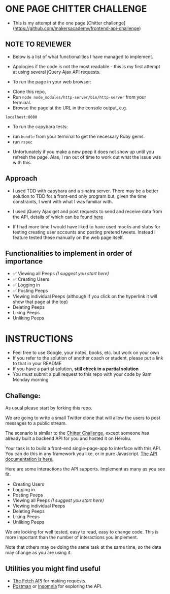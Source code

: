 # ONE PAGE CHITTER CHALLENGE
* This is my attempt at the one page [Chitter challenge] (https://github.com/makersacademy/frontend-api-challenge)


## NOTE TO REVIEWER
* Below is a list of what functionalities I have managed to implement.

* Apologies if the code is not the most readable - this is my first attempt at using several jQuery Ajax API requests.

* To run the page in your web browser:
- Clone this repo,
- Run ```node node_modules/http-server/bin/http-server``` from your terminal.
- Browse the page at the URL in the console output, e.g.
```
localhost:8080
```

* To run the capybara tests:
- run ```bundle``` from your terminal to get the necessary Ruby gems
- run ```rspec```

* Unfortunately if you make a new peep it does not show up until you refresh the page. Alas, I ran out of time to work out what the issue was with this.

## Approach
* I used TDD with capybara and a sinatra server. There may be a better solution to TDD for a front-end only program but, given the time constraints, I went with what I was familiar with.

* I used jQuery Ajax get and post requests to send and receive data from the API, details of which can be found [here](https://github.com/makersacademy/chitter_api_backend)

* If I had more time I would have liked to have used mocks and stubs for testing creating user accounts and posting pretend tweets. Instead I feature tested these manually on the web page itself.  

## Functionalities to implement in order of importance
* ✅ Viewing all Peeps *(I suggest you start here)*
* ✅ Creating Users
* ✅ Logging in
* ✅ Posting Peeps
* Viewing individual Peeps (although if you click on the hyperlink it will show that page at the top)
* Deleting Peeps
* Liking Peeps
* Unliking Peeps

# INSTRUCTIONS

* Feel free to use Google, your notes, books, etc. but work on your own
* If you refer to the solution of another coach or student, please put a link to that in your README
* If you have a partial solution, **still check in a partial solution**
* You must submit a pull request to this repo with your code by 9am Monday morning

Challenge:
-------

As usual please start by forking this repo.

We are going to write a small Twitter clone that will allow the users to post messages to a public stream.

The scenario is similar to the [Chitter Challenge](https://github.com/makersacademy/chitter-challenge), except someone has already built a backend API for you and hosted it on Heroku.

Your task is to build a front-end single-page-app to interface with this API. You can do this in any framework you like, or in pure Javascript. [The API documentation is here.](https://github.com/makersacademy/chitter_api_backend)

Here are some interactions the API supports. Implement as many as you see fit.

* Creating Users
* Logging in
* Posting Peeps
* Viewing all Peeps *(I suggest you start here)*
* Viewing individual Peeps
* Deleting Peeps
* Liking Peeps
* Unliking Peeps

We are looking for well tested, easy to read, easy to change code. This is more important than the number of interactions you implement.

Note that others may be doing the same task at the same time, so the data may change as you are using it.

## Utilities you might find useful

* [The Fetch API](https://developer.mozilla.org/en-US/docs/Web/API/Fetch_API/Using_Fetch) for making requests.
* [Postman](https://www.getpostman.com/) or [Insomnia](https://insomnia.rest/) for exploring the API.
